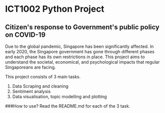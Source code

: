 # ICT1002 Python Project

## Citizen's response to Government's public policy on COVID-19

Due to the global pandemic, Singapore has been significantly affected. In early 2020, the Singapore government has gone through different phases and each phase has its own restrictions in place. This project aims to understand the societal, economical, and psychological impacts that regular Singaporeans are facing.

This project consists of 3 main tasks. 
1) Data Scraping and cleaning
2) Sentiment analysis
3) Data visualisation, topic modelling and plotting

###How to use?
Read the README.md for each of the 3 task.
